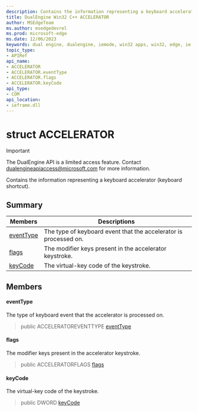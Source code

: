 ```yaml
---
description: Contains the information representing a keyboard accelerator.
title: DualEngine Win32 C++ ACCELERATOR
author: MSEdgeTeam
ms.author: msedgedevrel
ms.prod: microsoft-edge
ms.date: 12/06/2023
keywords: dual engine, dualengine, iemode, win32 apps, win32, edge, ie mode, edge html, ACCELERATOR
topic_type: 
- APIRef
api_name:
- ACCELERATOR
- ACCELERATOR.eventType
- ACCELERATOR.flags
- ACCELERATOR.keyCode
api_type:
- COM
api_location:
- ieframe.dll
---
```


# struct ACCELERATOR

> [!IMPORTANT]
> The DualEngine API is a limited access feature. Contact dualengineapiaccess@microsoft.com for more information.

Contains the information representing a keyboard accelerator (keyboard shortcut).

## Summary

 Members                        | Descriptions
--------------------------------|---------------------------------------------
[eventType](#eventtype) | The type of keyboard event that the accelerator is processed on.
[flags](#flags) | The modifier keys present in the accelerator keystroke.
[keyCode](#keycode) | The virtual-key code of the keystroke.

## Members

#### eventType

The type of keyboard event that the accelerator is processed on.

> public ACCELERATOREVENTTYPE [eventType](#eventtype)

#### flags

The modifier keys present in the accelerator keystroke.

> public ACCELERATORFLAGS [flags](#flags)

#### keyCode

The virtual-key code of the keystroke.

> public DWORD [keyCode](#keycode)
